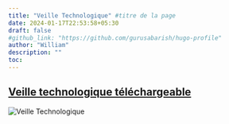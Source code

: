 ```yaml
---
title: "Veille Technologique" #titre de la page
date: 2024-01-17T22:53:58+05:30
draft: false
#github_link: "https://github.com/gurusabarish/hugo-profile"
author: "William"
description: ""
toc: 
---
```


## [Veille technologique téléchargeable](/images/VT/TV.pdf)
![Veille Technologique](/images/VT/VT.png "Veille Technologique")

